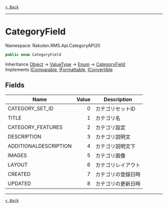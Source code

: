 [`< Back`](./)

---

# CategoryField

Namespace: Rakuten.RMS.Api.CategoryAPI20

```csharp
public enum CategoryField
```

Inheritance [Object](https://docs.microsoft.com/en-us/dotnet/api/system.object) → [ValueType](https://docs.microsoft.com/en-us/dotnet/api/system.valuetype) → [Enum](https://docs.microsoft.com/en-us/dotnet/api/system.enum) → [CategoryField](./rakuten.rms.api.categoryapi20.categoryfield)<br>
Implements [IComparable](https://docs.microsoft.com/en-us/dotnet/api/system.icomparable), [IFormattable](https://docs.microsoft.com/en-us/dotnet/api/system.iformattable), [IConvertible](https://docs.microsoft.com/en-us/dotnet/api/system.iconvertible)

## Fields

| Name | Value | Description |
| --- | --: | --- |
| CATEGORY_SET_ID | 0 | カテゴリセットID |
| TITLE | 1 | カテゴリ名 |
| CATEGORY_FEATURES | 2 | カテゴリ設定 |
| DESCRIPTION | 3 | カテゴリ説明文 |
| ADDITIONALDESCRIPTION | 4 | カテゴリ説明文下 |
| IMAGES | 5 | カテゴリ画像 |
| LAYOUT | 6 | カテゴリレイアウト |
| CREATED | 7 | カテゴリの登録日時 |
| UPDATED | 8 | カテゴリの更新日時 |

---

[`< Back`](./)
